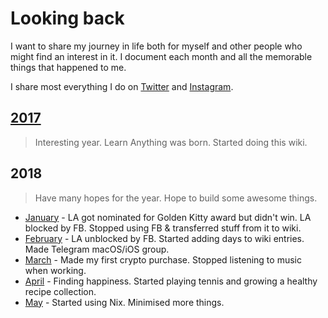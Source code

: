 # Looking back
I want to share my journey in life both for myself and other people who might find an interest in it. I document each month and all the memorable things that happened to me.

I share most everything I do on [Twitter](https://twitter.com/nikitavoloboev) and [Instagram](https://instagram.com/nikitavoloboev).

## [2017](2017/2017.md)
> Interesting year. Learn Anything was born. Started doing this wiki.

## 2018
> Have many hopes for the year. Hope to build some awesome things.

- [January](2018/2018-january.md) - LA got nominated for Golden Kitty award but didn't win. LA blocked by FB. Stopped using FB & transferred stuff from it to wiki.
- [February](2018/2018-february.md) - LA unblocked by FB. Started adding days to wiki entries. Made Telegram macOS/iOS group.
- [March](2018/2018-march.md) - Made my first crypto purchase. Stopped listening to music when working.
- [April](2018/2018-april.md) - Finding happiness. Started playing tennis and growing a healthy recipe collection.
- [May](2018/2018-may.md) - Started using Nix. Minimised more things.